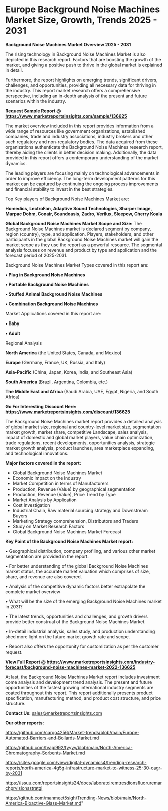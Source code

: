  # Europe Background Noise Machines Market Size, Growth, Trends 2025 - 2031

<Strong> Background Noise Machines Market Overview 2025 - 2031</strong>

The rising technology in Background Noise Machines Market is also depicted in this research report. Factors that are boosting the growth of the market, and giving a positive push to thrive in the global market is explained in detail.

Furthermore, the report highlights on emerging trends, significant drivers, challenges, and opportunities, providing all necessary data for thriving in the industry. This report market research offers a comprehensive perspective, including an in-depth analysis of the present and future scenarios within the industry.

<strong>Request Sample Report @ <a href=https://www.marketreportsinsights.com/sample/136625>https://www.marketreportsinsights.com/sample/136625</a></strong>

The market overview included in this report provides information from a wide range of resources like government organizations, established companies, trade and industry associations, industry brokers and other such regulatory and non-regulatory bodies. The data acquired from these organizations authenticate the Background Noise Machines research report, thereby aiding the clients in better decision making. Additionally, the data provided in this report offers a contemporary understanding of the market dynamics.

The leading players are focusing mainly on technological advancements in order to improve efficiency. The long-term development patterns for this market can be captured by continuing the ongoing process improvements and financial stability to invest in the best strategies.

Top Key players of Background Noise Machines Market are:

<strong>Homedics, LectroFan, Adaptive Sound Technologies, Sharper Image, Marpac Dohm, Conair, Soundoasis, Zadro, Verilux, Sleepow, Cherry Koala</strong>

<strong><b>Global Background Noise Machines Market Scope and Size:</b></strong>
The Background Noise Machines market is declared segment by company, region (country), type, and application. Players, stakeholders, and other participants in the global Background Noise Machines market will gain the market scope as they use the report as a powerful resource. The segmental analysis focuses on revenue and product by type and application and the forecast period of 2025-2031.

Background Noise Machines Market Types covered in this report are:

<strong>• Plug in Background Noise Machines

• Portable Background Noise Machines

• Stuffed Animal Background Noise Machines

• Combination Background Noise Machines</strong>

Market Applications covered in this report are:

<strong>• Baby

• Adult</strong> 

Regional Analysis

<strong>North America</strong> (the United States, Canada, and Mexico)

<strong>Europe</strong> (Germany, France, UK, Russia, and Italy)

<strong>Asia-Pacific</strong> (China, Japan, Korea, India, and Southeast Asia)

<strong>South America</strong> (Brazil, Argentina, Colombia, etc.)

<strong>The Middle East and Africa</strong> (Saudi Arabia, UAE, Egypt, Nigeria, and South Africa)

<strong>Go For Interesting Discount Here: <a href=https://www.marketreportsinsights.com/discount/136625>https://www.marketreportsinsights.com/discount/136625</a></strong>

The Background Noise Machines market report provides a detailed analysis of global market size, regional and country-level market size, segmentation market growth, market share, competitive Landscape, sales analysis, impact of domestic and global market players, value chain optimization, trade regulations, recent developments, opportunities analysis, strategic market growth analysis, product launches, area marketplace expanding, and technological innovations.

<strong><b>Major factors covered in the report:</b></strong>
<ul>
  <li>Global Background Noise Machines Market </li>
  <li>Economic Impact on the Industry</li>
  <li>Market Competition in terms of Manufacturers</li>
  <li>Production, Revenue (Value) by geographical segmentation</li>
  <li>Production, Revenue (Value), Price Trend by Type</li>
  <li>Market Analysis by Application</li>
  <li>Cost Investigation</li>
  <li>Industrial Chain, Raw material sourcing strategy and Downstream Buyers</li>
  <li>Marketing Strategy comprehension, Distributors and Traders</li>
  <li>Study on Market Research Factors</li>
  <li>Global Background Noise Machines Market Forecast</li>
</ul>

<strong><b>Key Point of the Background Noise Machines Market report:</b></strong>

• Geographical distribution, company profiling, and various other market segmentation are provided in the report.

• For better understanding of the global Background Noise Machines market status, the accurate market valuation which comprises of size, share, and revenue are also covered.

• Analysis of the competitive dynamic factors better extrapolate the complete market overview

• What will be the size of the emerging Background Noise Machines market in 2031?

• The latest trends, opportunities and challenges, and growth drivers provide better construal of the Background Noise Machines Market.

• In-detail industrial analysis, sales study, and production understanding shed more light on the future market growth rate and scope.

• Report also offers the opportunity for customization as per the customer request.

<strong><b>View Full Report @ <a href=https://www.marketreportsinsights.com/industry-forecast/background-noise-machines-market-2022-136625>https://www.marketreportsinsights.com/industry-forecast/background-noise-machines-market-2022-136625</a></b></strong>


At last, the Background Noise Machines Market report includes investment come analysis and development trend analysis. The present and future opportunities of the fastest growing international industry segments are coated throughout this report. This report additionally presents product specification, manufacturing method, and product cost structure, and price structure.

<strong>Contact Us:</strong>
sales@marketreportsinsights.com

<strong>Our other reports:</strong>

<a href=https://github.com/cargo4256/Market-trends/blob/main/Europe-Automated-Barriers-and-Bollards-Market.md>https://github.com/cargo4256/Market-trends/blob/main/Europe-Automated-Barriers-and-Bollards-Market.md</a>

<a href=https://github.com/tyagi992/tyyyy/blob/main/North-America-Chromatography-Sorbents-Market.md>https://github.com/tyagi992/tyyyy/blob/main/North-America-Chromatography-Sorbents-Market.md</a>

<a href=https://sites.google.com/view/digital-dynamics4/trending-research-reports/north-america-4g5g-infrastructure-market-to-witness-25-30-cagr-by-2031>https://sites.google.com/view/digital-dynamics4/trending-research-reports/north-america-4g5g-infrastructure-market-to-witness-25-30-cagr-by-2031</a>

<a href=https://issuu.com/reportsinsights24/docs/laboratoiremtresdionsfluoruremarchprvisionsstratgi>https://issuu.com/reportsinsights24/docs/laboratoiremtresdionsfluoruremarchprvisionsstratgi</a>

<a href=https://github.com/manmeet5sigh/Trending-News/blob/main/North-America-Bioactive-Glass-Market.md>https://github.com/manmeet5sigh/Trending-News/blob/main/North-America-Bioactive-Glass-Market.md</a>"
